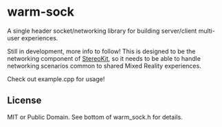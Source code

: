# warm-sock
A single header socket/networking library for building server/client multi-user experiences.

Still in development, more info to follow! This is designed to be the networking component of [StereoKit](https://stereokit.net), so it needs to be able to handle networking scenarios common to shared Mixed Reality experiences.

Check out example.cpp for usage!

## License

MIT or Public Domain. See bottom of warm_sock.h for details.